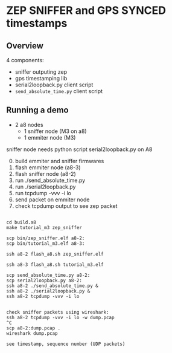 ZEP SNIFFER and GPS SYNCED timestamps
=====================================


Overview
--------

4 components:
- sniffer outputing zep
- gps timestamping lib
- serial2loopback.py client script
- `send_absolute_time.py` client script

Running a demo
--------------

- 2 a8 nodes
  - 1 sniffer node (M3 on a8)
  - 1 emmiter node (M3)

sniffer node needs python script serial2loopback.py on A8

0. build emmiter and sniffer firmwares
1. flash emmiter node (a8-3)
2. flash sniffer node (a8-2)
3. run ./send_absolute_time.py
4. run ./serial2loopback.py
5. run tcpdump -vvv -i lo
6. send packet on emmiter node
7. check tcpdump output to see zep packet
```

cd build.a8
make tutorial_m3 zep_sniffer

scp bin/zep_sniffer.elf a8-2:
scp bin/tutorial_m3.elf a8-3:

ssh a8-2 flash_a8.sh zep_sniffer.elf

ssh a8-3 flash_a8.sh tutorial_m3.elf

scp send_absolute_time.py a8-2:
scp serial2loopback.py a8-2:
ssh a8-2 ./send_absolute_time.py &
ssh a8-2 ./serial2loopback.py &
ssh a8-2 tcpdump -vvv -i lo


check sniffer packets using wireshark:
ssh a8-2 tcpdump -vvv -i lo -w dump.pcap
^C
scp a8-2:dump.pcap .
wireshark dump.pcap

see timestamp, sequence number (UDP packets)
```

